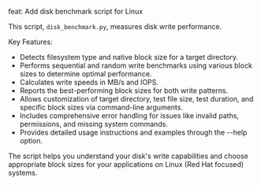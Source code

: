 feat: Add disk benchmark script for Linux

This script, `disk_benchmark.py`, measures disk write performance.

Key Features:
- Detects filesystem type and native block size for a target directory.
- Performs sequential and random write benchmarks using various block sizes to determine optimal performance.
- Calculates write speeds in MB/s and IOPS.
- Reports the best-performing block sizes for both write patterns.
- Allows customization of target directory, test file size, test duration, and specific block sizes via command-line arguments.
- Includes comprehensive error handling for issues like invalid paths, permissions, and missing system commands.
- Provides detailed usage instructions and examples through the --help option.

The script helps you understand your disk's write capabilities and choose appropriate block sizes for your applications on Linux (Red Hat focused) systems.
